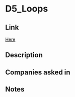 # D5_Loops

## Link

[Here](https://www.hackerrank.com/challenges/30-loops)

## Description

## Companies asked in

## Notes